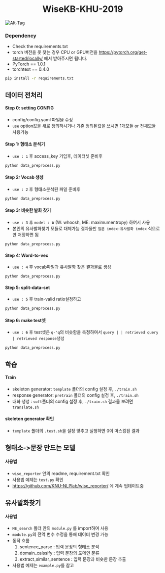 <h1 align="center">WiseKB-KHU-2019</h1>

![Alt-Tag](https://github.com/khu-nlplab/WiseKB-KHU-2019/blob/master/wiseKB_logo.PNG)

### Dependency
- Check the requirements.txt
- torch 버전을 못 찾는 경우 CPU or GPU버전을 https://pytorch.org/get-started/locally/ 에서 받아주시면 됩니다.
- PyTorch == 1.0.1
- torchtext == 0.4.0

```bash
pip install -r requirements.txt
```

## 데이터 전처리  

#### Step 0: setting CONFIG
- config/config.yaml 파일을 수정
- `use` option값을 새로 정의하시거나 기존 정의된값을 쓰시면 1개모듈 or 전체모듈 사용가능 

#### Step 1: 형태소 분석기
- `use : 1` 후 access_key 기입후, 데이터셋 준비후 
```bash
python data_preprocess.py 
```

#### Step 2: Vocab 생성
- `use : 2` 후 형태소분석된 파일 준비후 
```bash
python data_preprocess.py 
```

#### Step 3: 비슷한 발화 찾기
- `use : 3` 후 `model : W` (W: whoosh, ME: maximumentropy) 하여서 사용 
- 본인의 유사발화찾기 모듈로 대체가능 결과물만 `질문 index:유사발화 index` 식으로만 저장하면 됨
```bash
python data_preprocess.py 
```

#### Step 4: Word-to-vec
- `use : 4` 후 vocab파일과 유사발화 찾은 결과물로 생성 
```bash
python data_preprocess.py 
```

#### Step 5: split-data-set
- `use : 5` 후 train-valid ratio설정하고
```bash
python data_preprocess.py 
```

#### Step 6: make test셋
- `use : 6` 후 test셋은 `q-'q`의 비슷함을 측정하여서 `query | | retrieved query | retrieved response`생성
```bash
python data_preprocess.py 
```

## 학습  

#### Train
- skeleton generator: `template` 폴더의 config 설정 후, `./train.sh`
- response generator: `pretrain` 폴더의 config 설정 후, `./train.sh`
- 대화 생성 : `soft`폴더의 config 설정 후, `./train.sh` 결과물 보려면 `translate.sh`

#### skeleton generator 확인
- `template` 폴더의 `.test.sh`을 설정 맞추고 실행하면 0이 마스킹된 결과 

## 형태소->문장 만드는 모델

#### 사용법
- `wise_reporter` 안의 readme, requirement.txt 확인
- 사용법 예제는 `test.py` 확인
- https://github.com/KNU-NLPlab/wise_reporter/ 에 계속 업데이트중

## 유사발화찾기

#### 사용법
- `ME_search` 폴더 안의 `module.py` 를 import하여 사용
- `module.py`의 전역 변수 수정을 통해 데이터 변경 가능
- 동작 흐름
    1. sentence_parse : 입력 문장의 형태소 분석
    2. domain_calssify : 입력 문장의 도메인 분류
    3. extract_similar_sentence : 입력 문장과 비슷한 문장 추출
- 사용법 예제는 `example.py`를 참고
